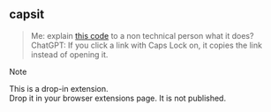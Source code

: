 ## capsit

> Me: explain [this code](./content.js) to a non technical person what it does?  
> ChatGPT: If you click a link with Caps Lock on, it copies the link instead of opening it.

> [!NOTE]
> This is a drop-in extension.  
> Drop it in your browser extensions page. It is not published.